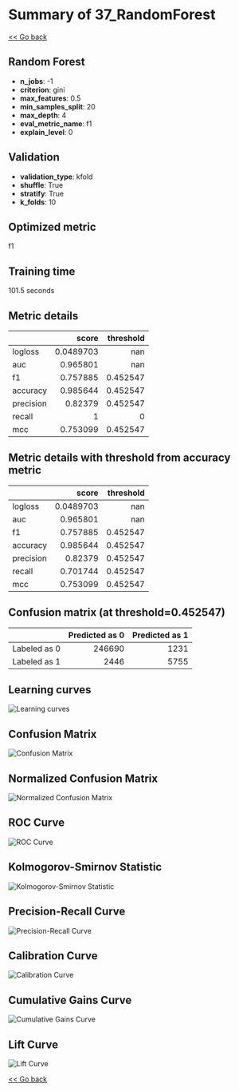 # Summary of 37_RandomForest

[<< Go back](../README.md)


## Random Forest
- **n_jobs**: -1
- **criterion**: gini
- **max_features**: 0.5
- **min_samples_split**: 20
- **max_depth**: 4
- **eval_metric_name**: f1
- **explain_level**: 0

## Validation
 - **validation_type**: kfold
 - **shuffle**: True
 - **stratify**: True
 - **k_folds**: 10

## Optimized metric
f1

## Training time

101.5 seconds

## Metric details
|           |     score |   threshold |
|:----------|----------:|------------:|
| logloss   | 0.0489703 |  nan        |
| auc       | 0.965801  |  nan        |
| f1        | 0.757885  |    0.452547 |
| accuracy  | 0.985644  |    0.452547 |
| precision | 0.82379   |    0.452547 |
| recall    | 1         |    0        |
| mcc       | 0.753099  |    0.452547 |


## Metric details with threshold from accuracy metric
|           |     score |   threshold |
|:----------|----------:|------------:|
| logloss   | 0.0489703 |  nan        |
| auc       | 0.965801  |  nan        |
| f1        | 0.757885  |    0.452547 |
| accuracy  | 0.985644  |    0.452547 |
| precision | 0.82379   |    0.452547 |
| recall    | 0.701744  |    0.452547 |
| mcc       | 0.753099  |    0.452547 |


## Confusion matrix (at threshold=0.452547)
|              |   Predicted as 0 |   Predicted as 1 |
|:-------------|-----------------:|-----------------:|
| Labeled as 0 |           246690 |             1231 |
| Labeled as 1 |             2446 |             5755 |

## Learning curves
![Learning curves](learning_curves.png)
## Confusion Matrix

![Confusion Matrix](confusion_matrix.png)


## Normalized Confusion Matrix

![Normalized Confusion Matrix](confusion_matrix_normalized.png)


## ROC Curve

![ROC Curve](roc_curve.png)


## Kolmogorov-Smirnov Statistic

![Kolmogorov-Smirnov Statistic](ks_statistic.png)


## Precision-Recall Curve

![Precision-Recall Curve](precision_recall_curve.png)


## Calibration Curve

![Calibration Curve](calibration_curve_curve.png)


## Cumulative Gains Curve

![Cumulative Gains Curve](cumulative_gains_curve.png)


## Lift Curve

![Lift Curve](lift_curve.png)



[<< Go back](../README.md)
